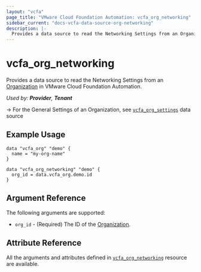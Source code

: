 ```yaml
---
layout: "vcfa"
page_title: "VMware Cloud Foundation Automation: vcfa_org_networking"
sidebar_current: "docs-vcfa-data-source-org-networking"
description: |-
  Provides a data source to read the Networking Settings from an Organization in VMware Cloud Foundation Automation.
---
```


# vcfa\_org\_networking

Provides a data source to read the Networking Settings from an [Organization][vcfa_org-ds] in VMware Cloud Foundation Automation.

_Used by: **Provider**, **Tenant**_

-> For the General Settings of an Organization, see [`vcfa_org_settings`](/providers/vmware/vcfa/latest/docs/data-sources/org_settings) data source

## Example Usage

```hcl
data "vcfa_org" "demo" {
  name = "my-org-name"
}

data "vcfa_org_networking" "demo" {
  org_id = data.vcfa_org.demo.id
}
```

## Argument Reference

The following arguments are supported:

- `org_id` - (Required) The ID of the [Organization][vcfa_org-ds].

## Attribute Reference

All the arguments and attributes defined in
[`vcfa_org_networking`](/providers/vmware/vcfa/latest/docs/resources/org_networking) resource are
available.

[vcfa_org-ds]: /providers/vmware/vcfa/latest/docs/data-sources/org